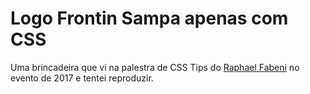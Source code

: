 # Logo Frontin Sampa  apenas com CSS

Uma brincadeira que vi na palestra de CSS Tips do [Raphael Fabeni](http://www.github.com/raphaelfabeni) no evento de 2017 e tentei reproduzir.

